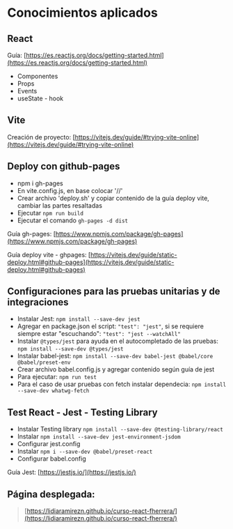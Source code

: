 # Conocimientos aplicados

## React
Guía: [https://es.reactjs.org/docs/getting-started.html](https://es.reactjs.org/docs/getting-started.html)

- Componentes
- Props
- Events
- useState - hook

## Vite
Creación de proyecto: [https://vitejs.dev/guide/#trying-vite-online](https://vitejs.dev/guide/#trying-vite-online)


## Deploy con github-pages
- npm i gh-pages
- En vite.config.js, en base colocar '/<REPO>/'
- Crear archivo 'deploy.sh' y copiar contenido de la guía deploy vite, cambiar las partes resaltadas
- Ejecutar `npm run build`
- Ejecutar el comando `gh-pages -d dist`

Guía gh-pages: [https://www.npmjs.com/package/gh-pages](https://www.npmjs.com/package/gh-pages) 

Guía deploy vite - ghpages: [https://vitejs.dev/guide/static-deploy.html#github-pages](https://vitejs.dev/guide/static-deploy.html#github-pages)

## Configuraciones para las pruebas unitarias y de integraciones
- Instalar Jest: `npm install --save-dev jest`
- Agregar en package.json el script: `"test": "jest"`, si se requiere siempre estar "escuchando": `"test": "jest --watchAll"`
- Instalar `@types/jest` para ayuda en el autocompletado de las pruebas: `npm install --save-dev @types/jest`
- Instalar babel-jest: `npm install --save-dev babel-jest @babel/core @babel/preset-env`
- Crear archivo babel.config.js y agregar contenido según guía de jest
- Para ejecutar: `npm run test`
- Para el caso de usar pruebas con fetch instalar dependecia: `npm install --save-dev whatwg-fetch` 

## Test React - Jest - Testing Library
- Instalar Testing library `npm install --save-dev @testing-library/react`
- Instalar `npm install --save-dev jest-environment-jsdom`
- Configurar jest.config
- Instalar `npm i --save-dev @babel/preset-react`
- Configurar babel.config

Guía Jest: [https://jestjs.io/](https://jestjs.io/)

##  Página desplegada: 
>[https://lidiaramirezn.github.io/curso-react-fherrera/](https://lidiaramirezn.github.io/curso-react-fherrera/)
